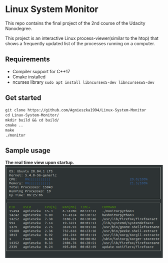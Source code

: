 # Linux System Monitor

This repo contains the final project of the 2nd course of the Udacity Nanodegree. 

This project is an interactive Linux process-viewer(similar to the htop) that shows a frequently updated list of the processes running on a computer.


## Requirements
- Compiler support for C++17
- Cmake installed
- ncurses library `sudo apt install libncurses5-dev libncursesw5-dev`

## Get started
```
git clone https://github.com/Agnieszka1994/Linux-System-Monitor
cd Linux-System-Monitor/
mkdir build && cd build/
cmake ..
make
./monitor
```

## Sample usage
**The real time view upon startup.**
[![img](https://github.com/Agnieszka1994/Linux-System-Monitor/blob/main/images/system-monitor.gif)](https://github.com/Agnieszka1994/Linux-System-Monitor/blob/main/images/)

